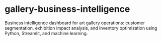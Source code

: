# gallery-business-intelligence
Business intelligence dashboard for art gallery operations: customer segmentation, exhibition impact analysis, and inventory optimization using Python, Streamlit, and machine learning.
